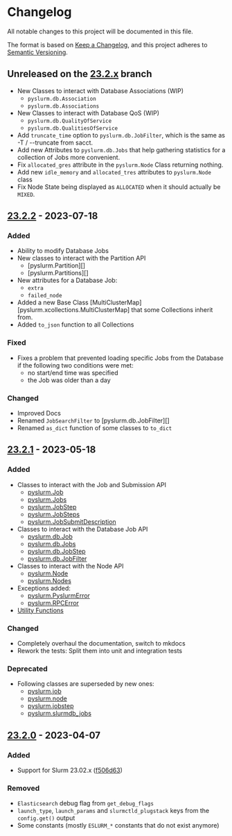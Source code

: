 # Changelog

All notable changes to this project will be documented in this file.

The format is based on [Keep a Changelog](https://keepachangelog.com/en/1.1.0/),
and this project adheres to [Semantic Versioning](https://semver.org/spec/v2.0.0.html).

## Unreleased on the [23.2.x](https://github.com/PySlurm/pyslurm/tree/23.2.x) branch

- New Classes to interact with Database Associations (WIP)
    - `pyslurm.db.Association`
    - `pyslurm.db.Associations`
- New Classes to interact with Database QoS (WIP)
    - `pyslurm.db.QualityOfService`
    - `pyslurm.db.QualitiesOfService`
- Add `truncate_time` option to `pyslurm.db.JobFilter`, which is the same as -T /
  --truncate from sacct.
- Add new Attributes to `pyslurm.db.Jobs` that help gathering statistics for a
  collection of Jobs more convenient.
- Fix `allocated_gres` attribute in the `pyslurm.Node` Class returning nothing.
- Add new `idle_memory` and `allocated_tres` attributes to `pyslurm.Node` class
- Fix Node State being displayed as `ALLOCATED` when it should actually be
  `MIXED`.

## [23.2.2](https://github.com/PySlurm/pyslurm/releases/tag/v23.2.2) - 2023-07-18

### Added

- Ability to modify Database Jobs
- New classes to interact with the Partition API
    - [pyslurm.Partition][]
    - [pyslurm.Partitions][]
- New attributes for a Database Job:
    - `extra`
    - `failed_node`
- Added a new Base Class [MultiClusterMap][pyslurm.xcollections.MultiClusterMap] that some Collections inherit from.
- Added `to_json` function to all Collections

### Fixed

- Fixes a problem that prevented loading specific Jobs from the Database if
  the following two conditions were met:
    - no start/end time was specified
    - the Job was older than a day

### Changed

- Improved Docs
- Renamed `JobSearchFilter` to [pyslurm.db.JobFilter][]
- Renamed `as_dict` function of some classes to `to_dict`

## [23.2.1](https://github.com/PySlurm/pyslurm/releases/tag/v23.2.1) - 2023-05-18

### Added

- Classes to interact with the Job and Submission API
    - [pyslurm.Job](https://pyslurm.github.io/23.2/reference/job/#pyslurm.Job)
    - [pyslurm.Jobs](https://pyslurm.github.io/23.2/reference/job/#pyslurm.Jobs)
    - [pyslurm.JobStep](https://pyslurm.github.io/23.2/reference/jobstep/#pyslurm.JobStep)
    - [pyslurm.JobSteps](https://pyslurm.github.io/23.2/reference/jobstep/#pyslurm.JobSteps)
    - [pyslurm.JobSubmitDescription](https://pyslurm.github.io/23.2/reference/jobsubmitdescription/#pyslurm.JobSubmitDescription)
- Classes to interact with the Database Job API
    - [pyslurm.db.Job](https://pyslurm.github.io/23.2/reference/db/job/#pyslurm.db.Job)
    - [pyslurm.db.Jobs](https://pyslurm.github.io/23.2/reference/db/job/#pyslurm.db.Jobs)
    - [pyslurm.db.JobStep](https://pyslurm.github.io/23.2/reference/db/jobstep/#pyslurm.db.JobStep)
    - [pyslurm.db.JobFilter](https://pyslurm.github.io/23.2/reference/db/jobsearchfilter/#pyslurm.db.JobFilter)
- Classes to interact with the Node API
    - [pyslurm.Node](https://pyslurm.github.io/23.2/reference/node/#pyslurm.Node)
    - [pyslurm.Nodes](https://pyslurm.github.io/23.2/reference/node/#pyslurm.Nodes)
- Exceptions added:
    - [pyslurm.PyslurmError](https://pyslurm.github.io/23.2/reference/exceptions/#pyslurm.PyslurmError)
    - [pyslurm.RPCError](https://pyslurm.github.io/23.2/reference/exceptions/#pyslurm.RPCError)
- [Utility Functions](https://pyslurm.github.io/23.2/reference/utilities/#pyslurm.utils)

### Changed

- Completely overhaul the documentation, switch to mkdocs
- Rework the tests: Split them into unit and integration tests

### Deprecated

- Following classes are superseded by new ones:
    - [pyslurm.job](https://pyslurm.github.io/23.2/reference/old/job/#pyslurm.job)
    - [pyslurm.node](https://pyslurm.github.io/23.2/reference/old/node/#pyslurm.node)
    - [pyslurm.jobstep](https://pyslurm.github.io/23.2/reference/old/jobstep/#pyslurm.jobstep)
    - [pyslurm.slurmdb_jobs](https://pyslurm.github.io/23.2/reference/old/db/job/#pyslurm.slurmdb_jobs)

## [23.2.0](https://github.com/PySlurm/pyslurm/releases/tag/v23.2.0) - 2023-04-07

### Added

- Support for Slurm 23.02.x ([f506d63](https://github.com/PySlurm/pyslurm/commit/f506d63634a9b20bfe475534589300beff4a8843))

### Removed

- `Elasticsearch` debug flag from `get_debug_flags`
- `launch_type`, `launch_params` and `slurmctld_plugstack` keys from the
  `config.get()` output
- Some constants (mostly `ESLURM_*` constants that do not exist
  anymore)

